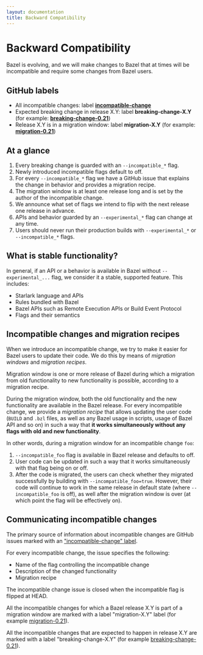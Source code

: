 ```yaml
---
layout: documentation
title: Backward Compatibility
---
```


# Backward Compatibility

Bazel is evolving, and we will make changes to Bazel that at times will be
incompatible and require some changes from Bazel users.

## GitHub labels

* All incompatible changes: label [**incompatible-change**](https://github.com/bazelbuild/bazel/issues?q=label%3Aincompatible-change)
* Expected breaking change in release X.Y: label **breaking-change-X.Y** (for example: [**breaking-change-0.21**](https://github.com/bazelbuild/bazel/issues?utf8=%E2%9C%93&q=is%3Aissue+label%3Abreaking-change-0.21))
* Release X.Y is in a migration window: label **migration-X.Y** (for example: [**migration-0.21**](https://github.com/bazelbuild/bazel/issues?utf8=%E2%9C%93&q=is%3Aissue+label%3Amigration-0.21))

## At a glance

1. Every breaking change is guarded with an `--incompatible_*` flag.
1. Newly introduced incompatible flags default to off.
1. For every `--incompatible_*` flag we have a GitHub issue that explains
   the change in behavior and provides a migration recipe.
1. The migration window is at least one release long and is set by the author of the incompatible change.
1. We announce what set of flags we intend to flip with the next release one release in advance.
1. APIs and behavior guarded by an `--experimental_*` flag can change at any time.
1. Users should never run their production builds with `--experimental_*`  or `--incompatible_*` flags.

## What is stable functionality?

In general, if an API or a behavior is available in Bazel without
`--experimental_...` flag, we consider it a stable, supported feature.
This includes:

* Starlark language and APIs
* Rules bundled with Bazel
* Bazel APIs such as Remote Execution APIs or Build Event Protocol
* Flags and their semantics

## Incompatible changes and migration recipes

When we introduce an incompatible change, we try to make it easier for Bazel
users to update their code. We do this by means of _migration windows_ and
_migration recipes_.

Migration window is one or more release of Bazel during which a migration from
old functionality to new functionality is possible, according to a migration
recipe.

During the migration window, both the old functionality and the new functionality
are available in the Bazel release. For every incompatible change, we provide
a _migration recipe_ that allows updating the user code (`BUILD` and `.bzl` files,
as well as any Bazel usage in scripts, usage of Bazel API and so on) in such a
way that **it works simultaneously without any flags with old and new
functionality**.

In other words, during a migration window for an incompatible change `foo`:

1. `--incompatible_foo` flag is available in Bazel release and defaults to off.
1. User code can be updated in such a way that it works simultaneously with
   that flag being on or off.
1. After the code is migrated, the users can check whether they migrated
   successfully by building with `--incompatible_foo=true`. However, their
   code will continue to work in the same release in default state (where
   `--incompatible_foo` is off), as well after the migration window is over
   (at which point the flag will be effectively on).

## Communicating incompatible changes

The primary source of information about incompatible changes are GitHub issues
marked with an ["incompatible-change" label](https://github.com/bazelbuild/bazel/issues?q=label%3Aincompatible-change).

For every incompatible change, the issue specifies the following:
* Name of the flag controlling the incompatible change
* Description of the changed functionality
* Migration recipe

The incompatible change issue is closed when the incompatible flag is flipped at
HEAD.

All the incompatible changes for which a Bazel release X.Y is part of a
migration window are marked with a label "migration-X.Y" label (for example
[migration-0.21](https://github.com/bazelbuild/bazel/issues?utf8=%E2%9C%93&q=is%3Aissue+label%3Amigration-0.21)).

All the incompatible changes that are expected to happen in release X.Y
are marked with a label "breaking-change-X.Y" (for example
[breaking-change-0.21](https://github.com/bazelbuild/bazel/issues?utf8=%E2%9C%93&q=is%3Aissue+label%3Abreaking-change-0.21)).


